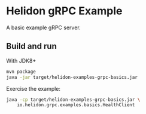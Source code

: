 # Helidon gRPC Example

A basic example gRPC server.

## Build and run

With JDK8+
```bash
mvn package
java -jar target/helidon-examples-grpc-basics.jar
```

Exercise the example:
```bash
java -cp target/helidon-examples-grpc-basics.jar \
    io.helidon.grpc.examples.basics.HealthClient
```